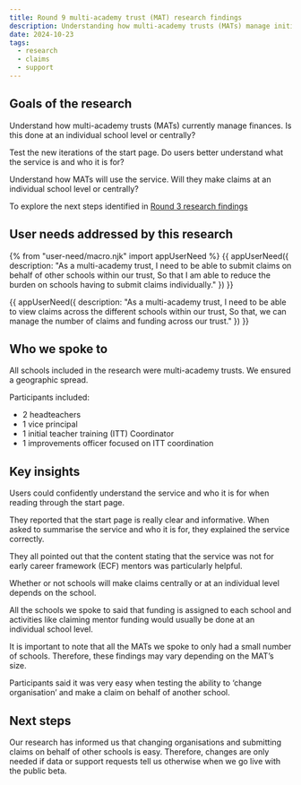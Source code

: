 ```yaml
---
title: Round 9 multi-academy trust (MAT) research findings
description: Understanding how multi-academy trusts (MATs) manage initial teacher training (ITT) with a focus on finances
date: 2024-10-23
tags:
  - research
  - claims
  - support
---
```


## Goals of the research

Understand how multi-academy trusts (MATs) currently manage finances. Is this done at an individual school level or centrally?

Test the new iterations of the start page. Do users better understand what the service is and who it is for?

Understand how MATs will use the service. Will they make claims at an individual school level or centrally?

To explore the next steps identified in [Round 3 research findings](https://becoming-a-teacher.design-history.education.gov.uk/claim-funding-for-mentors/round-3-research-findings)

## User needs addressed by this research

{% from "user-need/macro.njk" import appUserNeed %}
{{ appUserNeed({
  description: "As a multi-academy trust,
  I need to be able to submit claims on behalf of other schools within our trust,
 So that I am able to reduce the burden on schools having to submit claims individually."
}) }}

{{ appUserNeed({
  description: "As a multi-academy trust,
  I need to be able to view claims across the different schools within our trust,
  So that, we can manage the number of claims and funding across our trust."
}) }}

## Who we spoke to

All schools included in the research were multi-academy trusts. We ensured a geographic spread.

Participants included:

- 2 headteachers
- 1 vice principal
- 1 initial teacher training (ITT) Coordinator
- 1 improvements officer focused on ITT coordination

## Key insights

Users could confidently understand the service and who it is for when reading through the start page.

They reported that the start page is really clear and informative. When asked to summarise the service and who it is for, they explained the service correctly.

They all pointed out that the content stating that the service was not for early career framework (ECF) mentors was particularly helpful.

Whether or not schools will make claims centrally or at an individual level depends on the school.

All the schools we spoke to said that funding is assigned to each school and activities like claiming mentor funding would usually be done at an individual school level.

It is important to note that all the MATs we spoke to only had a small number of schools. Therefore, these findings may vary depending on the MAT’s size.

Participants said it was very easy when testing the ability to ‘change organisation’ and make a claim on behalf of another school.

## Next steps

Our research has informed us that changing organisations and submitting claims on behalf of other schools is easy. Therefore, changes are only needed if data or support requests tell us otherwise when we go live with the public beta.
